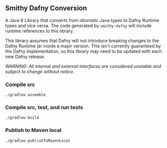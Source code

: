 ## Smithy Dafny Conversion
A Java 8 Library that converts from
idiomatic Java types to Dafny Runtime types and vice versa.
The code generated by `smithy-dafny` will include runtime references to
this library.

This library assumes that Dafny will not introduce breaking changes
to the Dafny Runtime jar inside a major version.
This isn't currently guaranteed by the Dafny implementation,
so this library may need to be updated with each new Dafny release.

*WARNING: All internal and external interfaces are considered unstable and subject to change without notice.*

### Compile src
`./gradlew assemble`

### Compile src, test, and run tests
`./gradlew build`

### Publish to Maven local
`./gradlew publishToMavenLocal`
